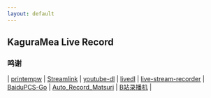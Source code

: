 ```yaml
---
layout: default
---
```

## KaguraMea Live Record

### 鸣谢

| [printempw](https://github.com/printempw) | [Streamlink](https://github.com/streamlink/streamlink) | [youtube-dl](https://github.com/ytdl-org/youtube-dl) | [livedl](https://github.com/himananiito/livedl) | [live-stream-recorder](https://github.com/printempw/live-stream-recorder) | [BaiduPCS-Go](https://github.com/iikira/BaiduPCS-Go) | [Auto_Record_Matsuri](https://github.com/fzxiao233/Auto_Record_Matsuri) | [B站录播机](http://live.weibo333.com/s/7viudi3BE) |
